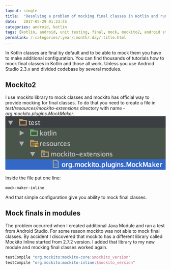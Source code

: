 ```yaml
---
layout: single
title:  "Resolving a problem of mocking final classes in Kotlin and running tests in Java Modules from Android Studio. "
date:   2017-05-29 01:23:45
categories: android, kotlin
tags: [kotlin, android, unit testing, final, mock, mockito2, android studio, java library]
permalink: /:categories/:year/:month/:day/:title.html
---
```


In Kotlin classes are final by default and to be able to mock them you have to make additional configuration.
You can find thousands of tutorials how to mock final classes in Kotlin and those all work.
Unless you use Android Studio 2.3.x and divided codebase by several modules.

## Mockito2

I use mockito library to mock classes and mockito has official way to provide mocking for final classes.
To do that you need to create a file in *test/resources/mockito-extensions* directory with name - *org.mockito.plugins.MockMaker*.
![mock macker file](/images/mockito_finals.png)

Inside the file put one line:
```
mock-maker-inline
```
And that simple configuration give you ability to mock final classes.


## Mock finals in modules  
The problem occurred when I created additional Java Module and ran a test from Android Studio.
For some reason mockito was not able to mock final classes. By accident I discovered that mockito has a different library called Mockito Inline started from 2.7.2 version.
I added that library to my new module and mocking final classes worked again.
```groovy
testCompile "org.mockito:mockito-core:$mockito_version"
testCompile "org.mockito:mockito-inline:$mockito_version"
```
